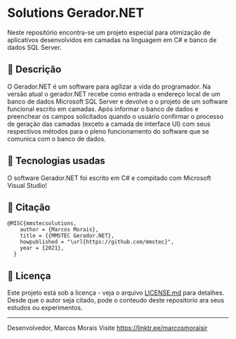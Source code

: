 # Solutions Gerador.NET
Neste repositório encontra-se um projeto especial para otimização de aplicativos desenvolvidos em camadas na linguagem em C# e banco de dados SQL Server.

## 🚀 Descrição
O Gerador.NET é um software para agilizar a vida do programador.
Na versão atual o gerador.NET recebe como entrada o endereço local de um banco de dados Microsoft SQL Server e devolve o o projeto de um software funcional escrito em camadas. Após informar o banco de dados e preenchear os campos solicitados quando o usuário confirmar o processo de geração das camadas (exceto a camada de interface UI) com seus respectivos métodos para o pleno funcionamento do software que se comunica com o banco de dados.

## 📄 Tecnologias usadas
O software Gerador.NET foi escrito em C# e compitado com Microsoft Visual Studio!

## 🚀 Citação
```
@MISC{mmstecsolutions,
    author = {Marcos Morais},
    title = {{MMSTEC Gerador.NET},
    howpublished = "\url{https://github.com/mmstec}",
    year = {2021},
  }
```
## 📄 Licença

Este projeto está sob a licença - veja o arquivo [LICENSE.md](https://github.com/mmstec/mmstec/blob/main/LICENSE) para detalhes. <br />
Desde que o autor seja citado, pode o conteudo deste repositorio ara seus estudos ou experimentos.
___
Desenvolvedor,
Marcos Morais
Visite https://linktr.ee/marcosmoraisjr

